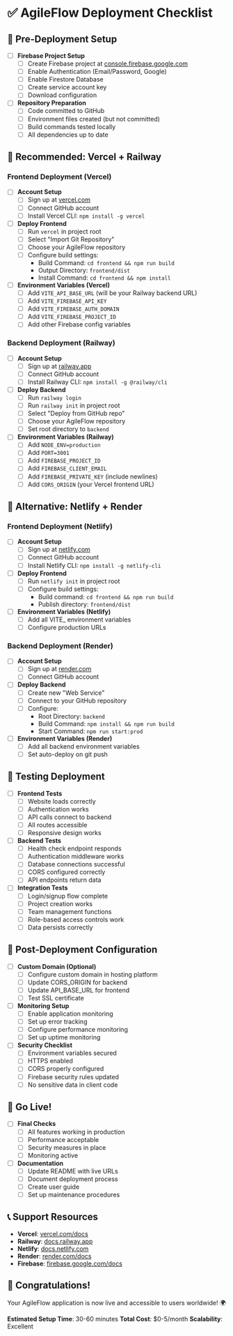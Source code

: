 # ✅ AgileFlow Deployment Checklist

## 🚀 Pre-Deployment Setup

- [ ] **Firebase Project Setup**
  - [ ] Create Firebase project at [console.firebase.google.com](https://console.firebase.google.com)
  - [ ] Enable Authentication (Email/Password, Google)
  - [ ] Enable Firestore Database
  - [ ] Create service account key
  - [ ] Download configuration

- [ ] **Repository Preparation**
  - [ ] Code committed to GitHub
  - [ ] Environment files created (but not committed)
  - [ ] Build commands tested locally
  - [ ] All dependencies up to date

## 🎯 Recommended: Vercel + Railway

### Frontend Deployment (Vercel)

- [ ] **Account Setup**
  - [ ] Sign up at [vercel.com](https://vercel.com)
  - [ ] Connect GitHub account
  - [ ] Install Vercel CLI: `npm install -g vercel`

- [ ] **Deploy Frontend**
  - [ ] Run `vercel` in project root
  - [ ] Select "Import Git Repository"
  - [ ] Choose your AgileFlow repository
  - [ ] Configure build settings:
    - Build Command: `cd frontend && npm run build`
    - Output Directory: `frontend/dist`
    - Install Command: `cd frontend && npm install`

- [ ] **Environment Variables (Vercel)**
  - [ ] Add `VITE_API_BASE_URL` (will be your Railway backend URL)
  - [ ] Add `VITE_FIREBASE_API_KEY`
  - [ ] Add `VITE_FIREBASE_AUTH_DOMAIN`
  - [ ] Add `VITE_FIREBASE_PROJECT_ID`
  - [ ] Add other Firebase config variables

### Backend Deployment (Railway)

- [ ] **Account Setup**
  - [ ] Sign up at [railway.app](https://railway.app)
  - [ ] Connect GitHub account
  - [ ] Install Railway CLI: `npm install -g @railway/cli`

- [ ] **Deploy Backend**
  - [ ] Run `railway login`
  - [ ] Run `railway init` in project root
  - [ ] Select "Deploy from GitHub repo"
  - [ ] Choose your AgileFlow repository
  - [ ] Set root directory to `backend`

- [ ] **Environment Variables (Railway)**
  - [ ] Add `NODE_ENV=production`
  - [ ] Add `PORT=3001`
  - [ ] Add `FIREBASE_PROJECT_ID`
  - [ ] Add `FIREBASE_CLIENT_EMAIL`
  - [ ] Add `FIREBASE_PRIVATE_KEY` (include newlines)
  - [ ] Add `CORS_ORIGIN` (your Vercel frontend URL)

## 🔄 Alternative: Netlify + Render

### Frontend Deployment (Netlify)

- [ ] **Account Setup**
  - [ ] Sign up at [netlify.com](https://netlify.com)
  - [ ] Connect GitHub account
  - [ ] Install Netlify CLI: `npm install -g netlify-cli`

- [ ] **Deploy Frontend**
  - [ ] Run `netlify init` in project root
  - [ ] Configure build settings:
    - Build command: `cd frontend && npm run build`
    - Publish directory: `frontend/dist`

- [ ] **Environment Variables (Netlify)**
  - [ ] Add all VITE_ environment variables
  - [ ] Configure production URLs

### Backend Deployment (Render)

- [ ] **Account Setup**
  - [ ] Sign up at [render.com](https://render.com)
  - [ ] Connect GitHub account

- [ ] **Deploy Backend**
  - [ ] Create new "Web Service"
  - [ ] Connect to your GitHub repository
  - [ ] Configure:
    - Root Directory: `backend`
    - Build Command: `npm install && npm run build`
    - Start Command: `npm run start:prod`

- [ ] **Environment Variables (Render)**
  - [ ] Add all backend environment variables
  - [ ] Set auto-deploy on git push

## 🧪 Testing Deployment

- [ ] **Frontend Tests**
  - [ ] Website loads correctly
  - [ ] Authentication works
  - [ ] API calls connect to backend
  - [ ] All routes accessible
  - [ ] Responsive design works

- [ ] **Backend Tests**
  - [ ] Health check endpoint responds
  - [ ] Authentication middleware works
  - [ ] Database connections successful
  - [ ] CORS configured correctly
  - [ ] API endpoints return data

- [ ] **Integration Tests**
  - [ ] Login/signup flow complete
  - [ ] Project creation works
  - [ ] Team management functions
  - [ ] Role-based access controls work
  - [ ] Data persists correctly

## 🔧 Post-Deployment Configuration

- [ ] **Custom Domain (Optional)**
  - [ ] Configure custom domain in hosting platform
  - [ ] Update CORS_ORIGIN for backend
  - [ ] Update API_BASE_URL for frontend
  - [ ] Test SSL certificate

- [ ] **Monitoring Setup**
  - [ ] Enable application monitoring
  - [ ] Set up error tracking
  - [ ] Configure performance monitoring
  - [ ] Set up uptime monitoring

- [ ] **Security Checklist**
  - [ ] Environment variables secured
  - [ ] HTTPS enabled
  - [ ] CORS properly configured
  - [ ] Firebase security rules updated
  - [ ] No sensitive data in client code

## 🚀 Go Live!

- [ ] **Final Checks**
  - [ ] All features working in production
  - [ ] Performance acceptable
  - [ ] Security measures in place
  - [ ] Monitoring active

- [ ] **Documentation**
  - [ ] Update README with live URLs
  - [ ] Document deployment process
  - [ ] Create user guide
  - [ ] Set up maintenance procedures

## 📞 Support Resources

- **Vercel**: [vercel.com/docs](https://vercel.com/docs)
- **Railway**: [docs.railway.app](https://docs.railway.app)
- **Netlify**: [docs.netlify.com](https://docs.netlify.com)
- **Render**: [render.com/docs](https://render.com/docs)
- **Firebase**: [firebase.google.com/docs](https://firebase.google.com/docs)

## 🎉 Congratulations!

Your AgileFlow application is now live and accessible to users worldwide! 🌍

**Estimated Setup Time**: 30-60 minutes
**Total Cost**: $0-5/month
**Scalability**: Excellent

